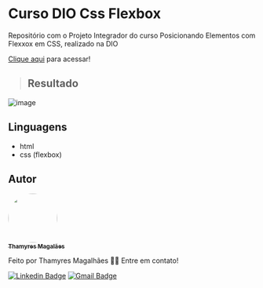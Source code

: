 # Curso DIO Css Flexbox

Repositório com o Projeto Integrador do curso Posicionando Elementos com Flexxox em CSS, realizado na DIO

[Clique aqui](https://thamyresarm.github.io/curso-dio-css-flexbox/) para acessar!

> ## Resultado

![image](https://user-images.githubusercontent.com/24790794/193468961-0b255b7f-b6f2-40f6-9840-933c12f63bcc.png)

## Linguagens

- html
- css (flexbox)

## Autor

<a href="https://www.linkedin.com/in/thamyres-magalhaes/">
 <img style="border-radius: 50%;" src="https://avatars.githubusercontent.com/u/24790794?v=4" width="100px;" alt=""/>
 <br />
 <sub><b>Thamyres Magalães</b></sub></a> <a href="https://www.linkedin.com/in/thamyres-magalhaes/" title="LinkedIn"></a>
 
Feito por Thamyres Magalhães 👋🏽 Entre em contato!

[![Linkedin Badge](https://img.shields.io/badge/-Thamyres-blue?style=flat-square&logo=Linkedin&logoColor=white&link=https://www.linkedin.com/in/thamyres-magalhaes/)](https://www.linkedin.com/in/thamyres-magalhaes/)
[![Gmail Badge](https://img.shields.io/badge/-pink.thamyres@gmail.com-c14438?style=flat-square&logo=Gmail&logoColor=white&link=mailto:pink.thamyres@gmail.com)](mailto:pink.thamyres@gmail.com)
